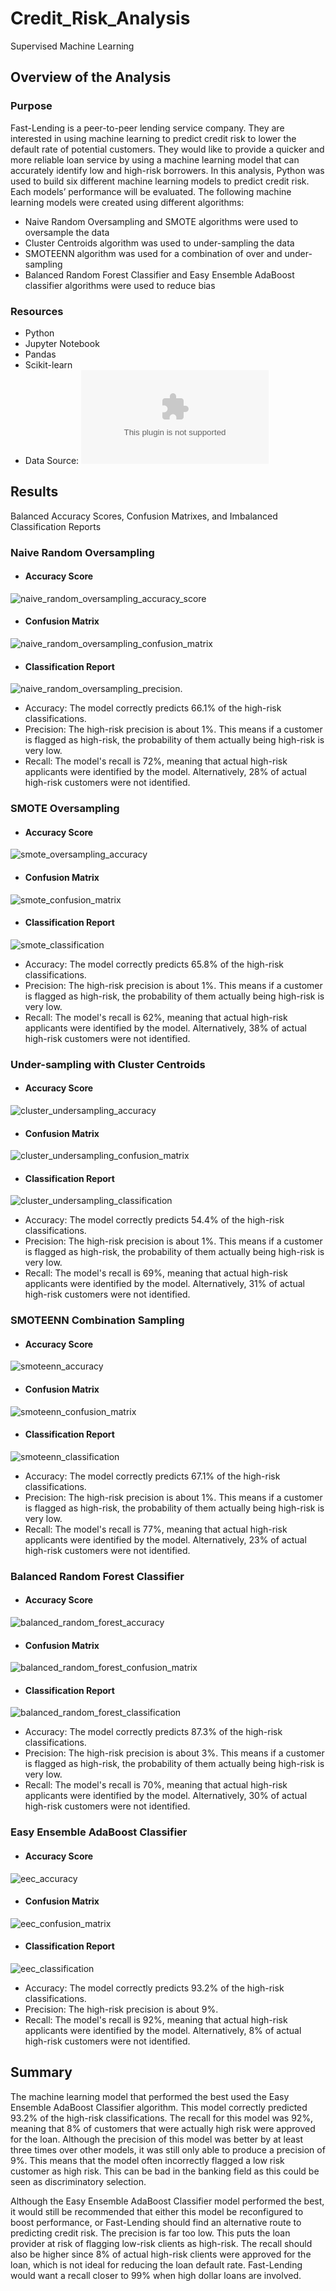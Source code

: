 # Credit_Risk_Analysis
Supervised Machine Learning 

## Overview of the Analysis
### Purpose

Fast-Lending is a peer-to-peer lending service company. They are interested in using machine learning to predict credit risk to lower the default rate of potential customers. They would like to provide a quicker and more reliable loan service by using a machine learning model that can accurately identify low and high-risk borrowers. 
In this analysis, Python was used to build six different machine learning models to predict credit risk. Each models’ performance will be evaluated. The following machine learning models were created using different algorithms:

* Naive Random Oversampling and SMOTE algorithms were used to oversample the data
* Cluster Centroids algorithm was used to under-sampling the data
* SMOTEENN algorithm was used for a combination of over and under-sampling 
* Balanced Random Forest Classifier and Easy Ensemble AdaBoost classifier algorithms were used to reduce bias 


### Resources
* Python     
* Jupyter Notebook
* Pandas
* Scikit-learn
* Data Source: ![LoanStats_2019Q1.csv](https://github.com/NikWalker/Credit_Risk_Analysis/blob/ca575f4c5d586c0284e6867a9f01f5fa05a1a60f/Starter_Code/LoanStats_2019Q1.csv)    


## Results
Balanced Accuracy Scores, Confusion Matrixes, and Imbalanced Classification Reports


### Naive Random Oversampling 

* #### Accuracy Score
![naive_random_oversampling_accuracy_score](png/naive_random_oversampling_accuracy_score.png)

* #### Confusion Matrix
![naive_random_oversampling_confusion_matrix](png/naive_random_oversampling_confusion_matrix.png)

* #### Classification Report
![naive_random_oversampling_precision.](png/naive_random_oversampling_precision.png)

* Accuracy: The model correctly predicts 66.1% of the high-risk classifications.
* Precision: The high-risk precision is about 1%. This means if a customer is flagged as high-risk, the probability of them actually being high-risk is very low. 
* Recall: The model's recall is 72%, meaning that actual high-risk applicants were identified by the model. Alternatively, 28% of actual high-risk customers were not identified.

### SMOTE Oversampling 

* #### Accuracy Score
![smote_oversampling_accuracy](png/smote_oversampling_accuracy.png)

* #### Confusion Matrix
![smote_confusion_matrix](png/smote_confusion_matrix.png)

* #### Classification Report
![smote_classification](png/smote_classification.png)

* Accuracy: The model correctly predicts 65.8% of the high-risk classifications.
* Precision: The high-risk precision is about 1%. This means if a customer is flagged as high-risk, the probability of them actually being high-risk is very low. 
* Recall: The model's recall is 62%, meaning that actual high-risk applicants were identified by the model. Alternatively, 38% of actual high-risk customers were not identified.

### Under-sampling with Cluster Centroids 

* #### Accuracy Score
![cluster_undersampling_accuracy](png/cluster_undersampling_accuracy.png)

* #### Confusion Matrix
![cluster_undersampling_confusion_matrix](png/cluster_undersampling_confusion_matrix.png)

* #### Classification Report
![cluster_undersampling_classification](png/cluster_undersampling_classification.png)

* Accuracy: The model correctly predicts 54.4% of the high-risk classifications.
* Precision: The high-risk precision is about 1%. This means if a customer is flagged as high-risk, the probability of them actually being high-risk is very low. 
* Recall: The model's recall is 69%, meaning that actual high-risk applicants were identified by the model. Alternatively, 31% of actual high-risk customers were not identified.


### SMOTEENN Combination Sampling 

* #### Accuracy Score
![smoteenn_accuracy](png/smoteenn_accuracy.png)

* #### Confusion Matrix
![smoteenn_confusion_matrix](png/smoteenn_confusion_matrix.png)

* #### Classification Report
![smoteenn_classification](png/smoteenn_classification.png)

* Accuracy: The model correctly predicts 67.1% of the high-risk classifications.
* Precision: The high-risk precision is about 1%. This means if a customer is flagged as high-risk, the probability of them actually being high-risk is very low. 
* Recall: The model's recall is 77%, meaning that actual high-risk applicants were identified by the model. Alternatively, 23% of actual high-risk customers were not identified.

### Balanced Random Forest Classifier

* #### Accuracy Score
![balanced_random_forest_accuracy](png/balanced_random_forest_accuracy.png)

* #### Confusion Matrix
![balanced_random_forest_confusion_matrix](png/balanced_random_forest_confusion_matrix.png)

* #### Classification Report
![balanced_random_forest_classification](png/balanced_random_forest_classification.png)

* Accuracy: The model correctly predicts 87.3% of the high-risk classifications.
* Precision: The high-risk precision is about 3%. This means if a customer is flagged as high-risk, the probability of them actually being high-risk is very low. 
* Recall: The model's recall is 70%, meaning that actual high-risk applicants were identified by the model. Alternatively, 30% of actual high-risk customers were not identified.


### Easy Ensemble AdaBoost Classifier

* #### Accuracy Score
![eec_accuracy](png/eec_accuracy.png)

* #### Confusion Matrix
![eec_confusion_matrix](png/eec_confusion_matrix.png)

* #### Classification Report
![eec_classification](png/eec_classification.png)

* Accuracy: The model correctly predicts 93.2% of the high-risk classifications.
* Precision: The high-risk precision is about 9%. 
* Recall: The model's recall is 92%, meaning that actual high-risk applicants were identified by the model. Alternatively, 8% of actual high-risk customers were not identified.

## Summary

The machine learning model that performed the best used the Easy Ensemble AdaBoost Classifier algorithm. This model correctly predicted 93.2% of the high-risk classifications. The recall for this model was 92%, meaning that 8% of customers that were actually high risk were approved for the loan.  Although the precision of this model was better by at least three times over other models, it was still only able to produce a precision of 9%. This means that the model often incorrectly flagged a low risk customer as high risk. This can be bad in the banking field as this could be seen as discriminatory selection.  

Although the Easy Ensemble AdaBoost Classifier model performed the best, it would still be recommended that either this model be reconfigured to boost performance, or Fast-Lending should find an alternative route to predicting credit risk. The precision is far too low. This puts the loan provider at risk of flagging low-risk clients as high-risk. The recall should also be higher since 8% of actual high-risk clients were approved for the loan, which is not ideal for reducing the loan default rate. Fast-Lending would want a recall closer to 99% when high dollar loans are involved.


